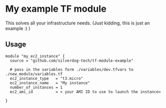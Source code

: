 # My example TF module
This solves all your infrastructure needs. (Just kidding, this is just an example :) )

## Usage
~~~
module "my_ec2_instance" {
  source = "github.com/silverdog-tech/tf-module-example"

  # pass in the variables form ./variables/dev.tfvars to ./new_module/variables.tf
  ec2_instance_type   = "t3.micro"
  ec2_instance_name   = "My instance"
  number_of_instances = 1
  ec2_ami_id          = < your AMI ID to use to launch the instance>

}
~~~